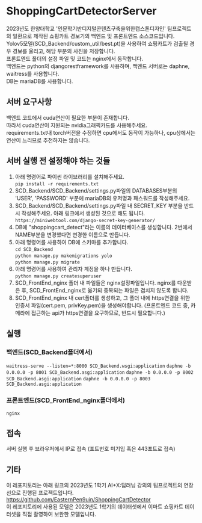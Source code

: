 # ShoppingCartDetectorServer
2023년도 한양대학교 '인문학기반디지털콘텐츠구축을위한캡스톤디자인' 팀프로젝트의 일환으로 제작된 쇼핑카트 경보기의 백엔드 및 프론트엔드 소스코드입니다.  
Yolov5모델(SCD_Backend/custom_util/best.pt)을 사용하여 쇼핑카트가 검출될 경우 경보를 울리고, 해당 부분의 사진을 저장합니다.  
프론트엔드 폴더의 설정 파일 및 코드는 nginx에서 동작합니다.  
백엔드는 python의 djangorestframework를 사용하며, 백엔드 서버로는 daphne, waitress를 사용합니다.  
DB는 mariaDB를 사용합니다.  

## 서버 요구사항
백엔드 코드에서 cuda연산이 필요한 부분이 존재합니다.  
따라서 cuda연산이 지원되는 nvidia그래픽카드를 사용해주세요.  
requirements.txt내 torch버전을 수정하면 cpu에서도 동작이 가능하나, cpu상에서는 연산이 느리므로 추천하지는 않습니다.  

## 서버 실행 전 설정해야 하는 것들
1. 아래 명령어로 파이썬 라이브러리를 설치해주세요.  
```pip install -r requirements.txt```  
2. SCD_Backend/SCD_Backend/settings.py파일의 DATABASES부분의 'USER', 'PASSWORD' 부분에 mariaDB의 유저명과 패스워드를 작성해주세요.  
3. SCD_Backend/SCD_Backend/settings.py파일 내 SECRET_KEY 부분을 반드시 작성해주세요. 아래 링크에서 생성된 것으로 해도 됩니다.  
```https://miniwebtool.com/django-secret-key-generator/```
4. DB에 "shoppingcart_detect"라는 이름의 데이터베이스를 생성합니다. 2번에서 NAME부분을 변경했다면 변경한 이름으로 만듭니다.  
5. 아래 명령어를 사용하여 DB에 스키마를 추가합니다.  
```cd SCD_Backend```  
```python manage.py makemigrations yolo```  
```python manage.py migrate```  
6. 아래 명령어를 사용하여 관리자 계정을 하나 만듭니다.  
```python manage.py createsuperuser```  
7. SCD_FrontEnd_nginx 폴더 내 파일들은 nginx설정파일입니다. nginx를 다운받은 후, SCD_FrontEnd_nginx로 옮기되 중복되는 파일은 겹치지 않도록 합니다.  
8. SCD_FrontEnd_nginx 내 cert폴더를 생성하고, 그 폴더 내에 https연결을 위한 인증서 파일(cert.pem, privKey.pem)을 생성해야합니다. (프론트엔드 코드 중, 카메라에 접근하는 api가 https연결을 요구하므로, 반드시 필요합니다.)

## 실행
### 백엔드(SCD_Backend폴더에서)
```waitress-serve --listen=*:8000 SCD_Backend.wsgi:application```
```daphne -b 0.0.0.0 -p 8001 SCD_Backend.asgi:application```
```daphne -b 0.0.0.0 -p 8002 SCD_Backend.asgi:application```
```daphne -b 0.0.0.0 -p 8003 SCD_Backend.asgi:application```
### 프론트엔드(SCD_FrontEnd_nginx폴더에서)
```nginx```

## 접속
서버 실행 후 브라우저에서 IP로 접속 (포트번호 미기입 혹은 443포트로 접속)

## 기타
이 레포지토리는 아래 링크의 2023년도 1학기 AI+X:딥러닝 강의의 팀프로젝트의 연장선으로 진행된 프로젝트입니다.  
https://github.com/EasternPen9uin/ShoppingCartDetector  
이 레포지토리에 사용된 모델은 2023년도 1학기의 데이터셋에서 이마트 쇼핑카트 데이터셋을 직접 촬영하여 보완한 모델입니다.  